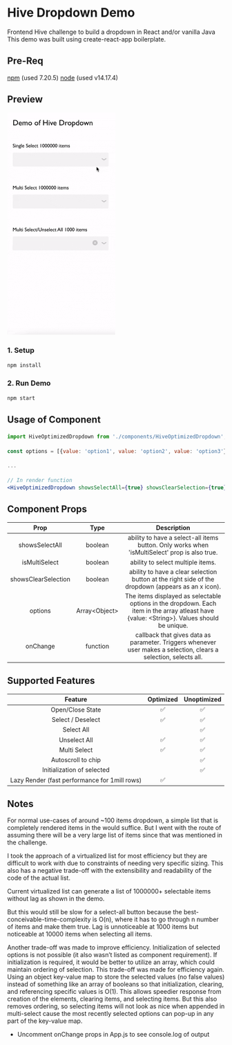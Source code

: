 # Hive Dropdown Demo

Frontend Hive challenge to build a dropdown in React and/or vanilla Java
This demo was built using create-react-app boilerplate.

## Pre-Req
[npm](https://www.npmjs.com/) (used 7.20.5)
[node](https://nodejs.org/en/) (used v14.17.4)

## Preview

<img src="demo.gif" alt="demo of dropdown" width="250">

### 1. Setup
```bash
npm install
```

### 2. Run Demo
```bash
npm start
```

## Usage of Component
```jsx
import HiveOptimizedDropdown from './components/HiveOptimizedDropdown';

const options = [{value: 'option1', value: 'option2', value: 'option3'}];

...

// In render function
<HiveOptimizedDropdown showsSelectAll={true} showsClearSelection={true}isMultiSelect={true} options={options} onChange={(data) => console.log(data)} />
```

## Component Props
| Prop | Type | Description | 
| :---: | :---: | :---: | 
| showsSelectAll | boolean | ability to have a select-all items button. Only works when 'isMultiSelect' prop is also true. | 
| isMultiSelect | boolean | ability to select multiple items. | 
| showsClearSelection | boolean | ability to have a clear selection button at the right side of the dropdown (appears as an x icon). | 
| options | Array\<Object\> | The items displayed as selectable options in the dropdown. Each item in the array atleast have {value: \<String\>}. Values should be unique. |
| onChange | function | callback that gives data as parameter. Triggers whenever user makes a selection, clears a selection, selects all. | 

## Supported Features

| Feature | Optimized | Unoptimized |
| :---: | :---: | :---: | 
| Open/Close State | :white_check_mark: | :white_check_mark: |
| Select / Deselect | :white_check_mark: | :white_check_mark: |
| Select All | | :white_check_mark: | :white_check_mark: | 
| Unselect All | :white_check_mark: | :white_check_mark: | 
| Multi Select | :white_check_mark: | :white_check_mark: |
| Autoscroll to chip |  | :white_check_mark: |
| Initialization of selected |  | :white_check_mark: |
| Lazy Render (fast performance for 1mill rows) | :white_check_mark: |  |

## Notes
For normal use-cases of around ~100 items dropdown, a simple list that is completely rendered items in the would suffice. But I went with the route of assuming there will be a very large list of items since that was mentioned in the challenge.

I took the approach of a virtualized list for most efficiency but they are difficult to work with due to constraints of needing very specific sizing. This also has a negative trade-off with the extensibility and readability of the code of the actual list.

Current virtualized list can generate a list of 1000000+ selectable items without lag as shown in the demo.

But this would still be slow for a select-all button because the best-conceivable-time-complexity is O(n), where it has to go through n number of items and make them true. Lag is unnoticeable at 1000 items but noticeable at 10000 items when selecting all items.

Another trade-off was made to improve efficiency. Initialization of selected options is not possible (it also wasn’t listed as  component requirement). If initialization is required, it would be better to utilize an array, which could maintain ordering of selection. This trade-off was made for efficiency again. Using an object key-value map to store the selected values (no false values) instead of something like an array of booleans so that initialization, clearing, and referencing specific values is O(1). This allows speedier response from creation of the elements, clearing items, and selecting items. But this also removes ordering, so selecting items will not look as nice when appended in multi-select cause the most recently selected options can  pop-up in any part of the key-value map.

- Uncomment onChange props in App.js to see console.log of output